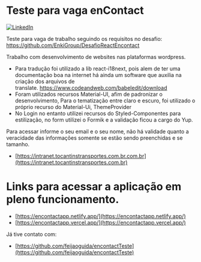 # Teste para vaga enContact

[![LinkedIn](https://img.shields.io/badge/LinkedIn-rosewelttybguida-blue)](https://www.linkedin.com/in/rosewelttybguida/)



Teste para vaga de trabalho seguindo os requisitos no desafio: https://github.com/EnkiGroup/DesafioReactEncontact

Trabalho com desenvolvimento de websites nas plataformas wordpress.

  - Para tradução foi utilizado a lib react-i18next, pois alem de ter uma documentação boa na internet há ainda um software que auxilia na criação dos arquivos de translate. https://www.codeandweb.com/babeledit/download
  - Foram utilizados recursos Material-UI, afim de padronizar o desenvolvimento, Para o tematização entre claro e escuro, foi utilizado o próprio recurso do Material-Ui, ThemeProvider
  - No Login no entanto utilizei recursos do Styled-Componentes para estilização, no form utilizei o Formik e a validação ficou a cargo do Yup.
  
  Para acessar informe o seu email e o seu nome, não há validade quanto a veracidade das informações somente se estão sendo preenchidas e se tamanho.
  
  - [https://intranet.tocantinstransportes.com.br.com.br](https://intranet.tocantinstransportes.com.br)


# Links para acessar a aplicação em pleno funcionamento.

  - [https://encontactapp.netlify.app/](https://encontactapp.netlify.app/)
  - [https://encontactapp.vercel.app/](https://encontactapp.vercel.app/)


Já tive contato com:
  - [https://github.com/feijaoguida/encontactTeste](https://github.com/feijaoguida/encontactTeste)

